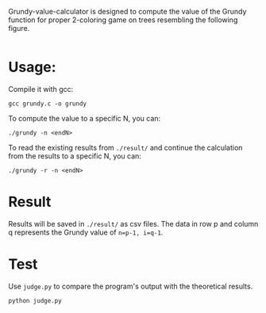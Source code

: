 Grundy-value-calculator is designed to compute the value of the Grundy function for proper 2-coloring game on trees resembling the following figure.

![]()

# Usage:
Compile it with gcc:
```
gcc grundy.c -o grundy
```

To compute the value to a specific N, you can:
```
./grundy -n <endN>
```

To read the existing results from `./result/` and continue the calculation from the results to a specific N, you can:
```
./grundy -r -n <endN>
```

# Result

Results will be saved in `./result/` as csv files. The data in row p and column q represents the Grundy value of `n=p-1, i=q-1`.

# Test

Use `judge.py` to compare the program's output with the theoretical results.

```
python judge.py
```
